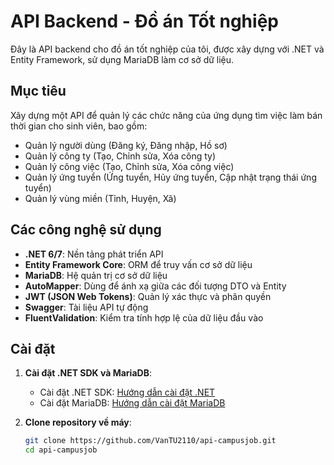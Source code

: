 # API Backend - Đồ án Tốt nghiệp

Đây là API backend cho đồ án tốt nghiệp của tôi, được xây dựng với .NET và Entity Framework, sử dụng MariaDB làm cơ sở dữ liệu.

## Mục tiêu

Xây dựng một API để quản lý các chức năng của ứng dụng tìm việc làm bán thời gian cho sinh viên, bao gồm:

- Quản lý người dùng (Đăng ký, Đăng nhập, Hồ sơ)
- Quản lý công ty (Tạo, Chỉnh sửa, Xóa công ty)
- Quản lý công việc (Tạo, Chỉnh sửa, Xóa công việc)
- Quản lý ứng tuyển (Ứng tuyển, Hủy ứng tuyển, Cập nhật trạng thái ứng tuyển)
- Quản lý vùng miền (Tỉnh, Huyện, Xã)

## Các công nghệ sử dụng

- **.NET 6/7**: Nền tảng phát triển API
- **Entity Framework Core**: ORM để truy vấn cơ sở dữ liệu
- **MariaDB**: Hệ quản trị cơ sở dữ liệu
- **AutoMapper**: Dùng để ánh xạ giữa các đối tượng DTO và Entity
- **JWT (JSON Web Tokens)**: Quản lý xác thực và phân quyền
- **Swagger**: Tài liệu API tự động
- **FluentValidation**: Kiểm tra tính hợp lệ của dữ liệu đầu vào

## Cài đặt

1. **Cài đặt .NET SDK và MariaDB**:
   - Cài đặt .NET SDK: [Hướng dẫn cài đặt .NET](https://dotnet.microsoft.com/download)
   - Cài đặt MariaDB: [Hướng dẫn cài đặt MariaDB](https://mariadb.org/download/)

2. **Clone repository về máy**:
   ```bash
   git clone https://github.com/VanTU2110/api-campusjob.git
   cd api-campusjob
